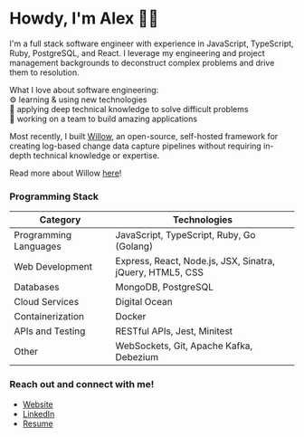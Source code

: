 # Howdy, I'm Alex 👋😁 

I'm a full stack software engineer with experience in JavaScript, TypeScript, Ruby, PostgreSQL, and React. I leverage my engineering and project management backgrounds to deconstruct complex problems and drive them to resolution.

What I love about software engineering:  
⚙ learning & using new technologies  
🧠 applying deep technical knowledge to solve difficult problems  
🤝 working on a team to build amazing applications

Most recently, I built [Willow](https://willow-cdc.github.io/), an open-source, self-hosted framework for creating log-based change data capture pipelines without requiring in-depth technical knowledge or expertise.

Read more about Willow [here](https://willow-cdc.github.io/)!

### Programming Stack

|Category|Technologies|
|---|---|
|Programming Languages|JavaScript, TypeScript, Ruby, Go (Golang)|
|Web Development|Express, React, Node.js, JSX, Sinatra, jQuery, HTML5, CSS|
|Databases|MongoDB, PostgreSQL|
|Cloud Services|Digital Ocean|
|Containerization|Docker|
|APIs and Testing|RESTful APIs, Jest, Minitest|
|Other|WebSockets, Git, Apache Kafka, Debezium|

### Reach out and connect with me!
* <a target="_blank" href="https://www.alex-bair.com">Website</a>
* <a target="_blank" href="https://www.linkedin.com/in/alex-bair-a8a368a8/">LinkedIn</a>
* <a target="_blank" href="https://www.alex-bair.com/assets/documents/resume.pdf">Resume</a>

<!--
**Alex-Bair/alex-bair** is a ✨ _special_ ✨ repository because its `README.md` (this file) appears on your GitHub profile.

Here are some ideas to get you started:

- 🔭 I’m currently working on ...
- 🌱 I’m currently learning ...
- 👯 I’m looking to collaborate on ...
- 🤔 I’m looking for help with ...
- 💬 Ask me about ...
- 📫 How to reach me: ...
- 😄 Pronouns: ...
- ⚡ Fun fact: ...
-->
